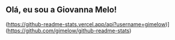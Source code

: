 ## Olá, eu sou a Giovanna Melo!

(https://github-readme-stats.vercel.app/api?username=gimelow)](https://github.com/gimelow/github-readme-stats)
